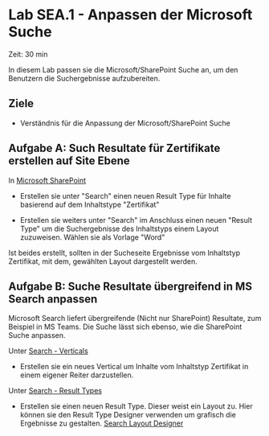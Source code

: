 # Lab SEA.1 - Anpassen der Microsoft Suche
Zeit: 30 min

In diesem Lab passen sie die Microsoft/SharePoint Suche an, um den Benutzern die Suchergebnisse aufzubereiten.

## Ziele
- Verständnis für die Anpassung der Microsoft/SharePoint Suche

## Aufgabe A: Such Resultate für Zertifikate erstellen auf Site Ebene

In [Microsoft SharePoint](https://crm149144.sharepoint.com/sites/LearningManagerADMIN/_layouts/15/settings.aspx)

* Erstellen sie unter "Search" einen neuen Result Type für Inhalte basierend auf dem Inhaltstype "Zertifikat"

* Erstellen sie weiters unter "Search" im Anschluss einen neuen "Result Type" um die Suchergebnisse des Inhaltstyps einem Layout zuzuweisen. Wählen sie als Vorlage "Word"

Ist beides erstellt, sollten in der Sucheseite Ergebnisse vom Inhaltstyp Zertifikat, mit dem, gewählten Layout dargestellt werden.

## Aufgabe B: Suche Resultate übergreifend in MS Search anpassen

Microsoft Search liefert übergreifende (Nicht nur SharePoint) Resultate, zum Beispiel in MS Teams. Die Suche lässt sich ebenso, wie die SharePoint Suche anpassen.

Unter [Search - Verticals](https://admin.microsoft.com/Adminportal/Home#/MicrosoftSearch/verticals)

* Erstellen sie ein neues Vertical um Inhalte vom Inhaltstyp Zertifikat in einem eigener Reiter darzustellen.

Unter [Search - Result Types](https://admin.microsoft.com/Adminportal/Home#/MicrosoftSearch/resulttypes)
* Erstellen sie einen neuen Result Type. Dieser weist ein Layout zu. Hier können sie den Result Type Designer verwenden um grafisch die Ergebnisse zu gestalten. [Search Layout Designer](https://searchlayoutdesigner.azurewebsites.net/chooseLayout)
